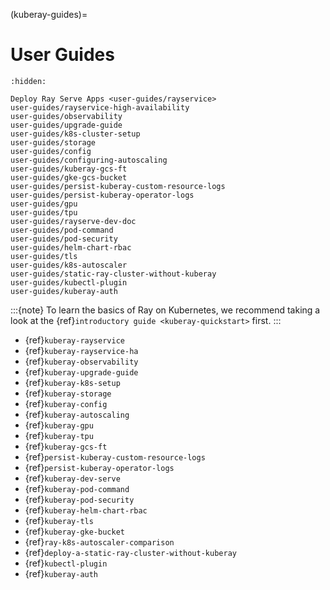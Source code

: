 (kuberay-guides)=

# User Guides

```{toctree}
:hidden:

Deploy Ray Serve Apps <user-guides/rayservice>
user-guides/rayservice-high-availability
user-guides/observability
user-guides/upgrade-guide
user-guides/k8s-cluster-setup
user-guides/storage
user-guides/config
user-guides/configuring-autoscaling
user-guides/kuberay-gcs-ft
user-guides/gke-gcs-bucket
user-guides/persist-kuberay-custom-resource-logs
user-guides/persist-kuberay-operator-logs
user-guides/gpu
user-guides/tpu
user-guides/rayserve-dev-doc
user-guides/pod-command
user-guides/pod-security
user-guides/helm-chart-rbac
user-guides/tls
user-guides/k8s-autoscaler
user-guides/static-ray-cluster-without-kuberay
user-guides/kubectl-plugin
user-guides/kuberay-auth
```


:::{note}
To learn the basics of Ray on Kubernetes, we recommend taking a look
at the {ref}`introductory guide <kuberay-quickstart>` first.
:::

* {ref}`kuberay-rayservice`
* {ref}`kuberay-rayservice-ha`
* {ref}`kuberay-observability`
* {ref}`kuberay-upgrade-guide`
* {ref}`kuberay-k8s-setup`
* {ref}`kuberay-storage`
* {ref}`kuberay-config`
* {ref}`kuberay-autoscaling`
* {ref}`kuberay-gpu`
* {ref}`kuberay-tpu`
* {ref}`kuberay-gcs-ft`
* {ref}`persist-kuberay-custom-resource-logs`
* {ref}`persist-kuberay-operator-logs`
* {ref}`kuberay-dev-serve`
* {ref}`kuberay-pod-command`
* {ref}`kuberay-pod-security`
* {ref}`kuberay-helm-chart-rbac`
* {ref}`kuberay-tls`
* {ref}`kuberay-gke-bucket`
* {ref}`ray-k8s-autoscaler-comparison`
* {ref}`deploy-a-static-ray-cluster-without-kuberay`
* {ref}`kubectl-plugin`
* {ref}`kuberay-auth`
